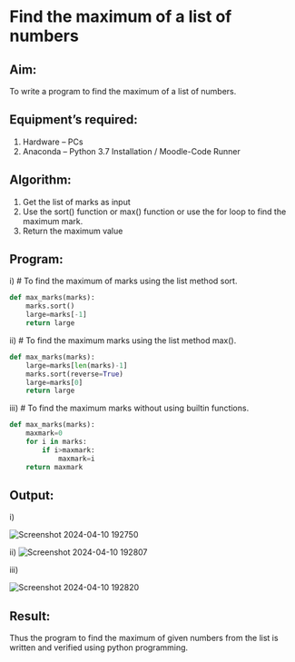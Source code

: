 # Find the maximum of a list of numbers
## Aim:
To write a program to find the maximum of a list of numbers.
## Equipment’s required:
1.	Hardware – PCs
2.	Anaconda – Python 3.7 Installation / Moodle-Code Runner
## Algorithm:
1.	Get the list of marks as input
2.	Use the sort() function or max() function or use the for loop to find the maximum mark.
3.	Return the maximum value
## Program:

i)	# To find the maximum of marks using the list method sort.
```Python
def max_marks(marks):
    marks.sort()
    large=marks[-1]
    return large


```

ii)	# To find the maximum marks using the list method max().
```Python
def max_marks(marks):
    large=marks[len(marks)-1]
    marks.sort(reverse=True)
    large=marks[0]
    return large


```

iii) # To find the maximum marks without using builtin functions.
```Python
def max_marks(marks):
    maxmark=0
    for i in marks:
        if i>maxmark:
            maxmark=i
    return maxmark


```



## Output:
i)

![Screenshot 2024-04-10 192750](https://github.com/mahasri06/FindMaximum/assets/139841897/c85545bd-743b-4b30-a1d8-92620b787c99)


ii)
![Screenshot 2024-04-10 192807](https://github.com/mahasri06/FindMaximum/assets/139841897/7e6a886d-0784-47e2-8ef0-e3ba9ea79eb2)


iii)

![Screenshot 2024-04-10 192820](https://github.com/mahasri06/FindMaximum/assets/139841897/5dac2dba-5d85-4b88-abca-18eb51e6994e)



## Result:
Thus the program to find the maximum of given numbers from the list is written and verified using python programming.
